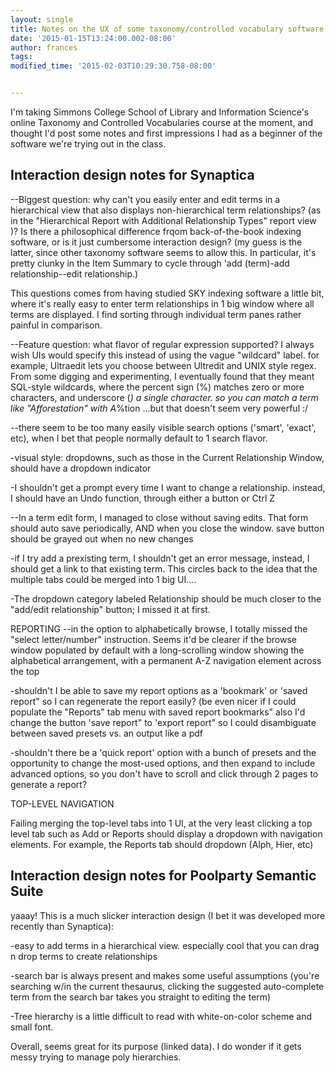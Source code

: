 ```yaml
---
layout: single
title: Notes on the UX of some taxonomy/controlled vocabulary software
date: '2015-01-15T13:24:00.002-08:00'
author: frances
tags: 
modified_time: '2015-02-03T10:29:30.758-08:00'


---
```


I'm taking Simmons College School of Library and Information Science's online 
Taxonomy and Controlled Vocabularies course at the moment, and thought I'd 
post some notes and first impressions I had as a beginner of the software 
we're trying out in the class. 


<a name='more'></a> 



## Interaction design notes for Synaptica 
--Biggest question: 
     why can't you easily enter and edit terms in a hierarchical view that 
also displays non-hierarchical term relationships? (as in the "Hierarchical 
Report with Additional Relationship Types" report view )?  Is there a 
philosophical difference frqom back-of-the-book indexing software, or is it 
just cumbersome interaction design? (my guess is the latter, since other 
taxonomy software seems to allow this. In particular, it's pretty clunky in 
the Item Summary to cycle through 'add (term)-add relationship--edit 
relationship.) 

 This questions comes from having studied SKY indexing software a little bit, 
where it's really easy to enter term relationships in 1 big window where all 
terms are displayed. I find sorting through individual term panes rather 
painful in comparison. 


--Feature question: what flavor of regular expression supported? I always wish 
UIs would specify this instead of using the vague "wildcard" label. for 
example, Ultraedit lets you choose between Ultredit and UNIX style regex. From 
some digging and experimenting, I eventually found that they meant SQL-style 
wildcards, where the percent sign (%) matches zero or more characters, and 
underscore (_) a single character. so you can match a term like 
"Afforestation" with A_%tion ...but that doesn't seem very powerful :/ 


--there seem to be too many easily visible search options ('smart', 'exact', 
etc), when I bet that people normally default to 1 search flavor. 

-visual style: dropdowns, such as those in the Current Relationship Window, 
should have a dropdown indicator 

-I shouldn't get a prompt every time I want to change a relationship. instead, 
I should have an Undo function, through either a button or Ctrl Z 

--In a term edit form, I managed to close without saving edits. That form 
should auto save periodically, AND when you close the window.  save button 
should be grayed out when no new changes 

-if I try add a prexisting term, I shouldn't get an error message, instead, I 
should get a link to that existing term. This circles back to the idea that 
the multiple tabs could be merged into 1 big UI.... 

-The dropdown category labeled Relationship should be much closer to the 
"add/edit relationship" button; I missed it at first. 

REPORTING 
--in the option to alphabetically browse, I totally missed the "select 
letter/number" instruction.  Seems it'd be clearer if the browse window 
populated by default with a long-scrolling window showing the alphabetical 
arrangement, with a permanent A-Z navigation element across the top 


-shouldn't I be able to save my report options as a 'bookmark' or 'saved 
report" so I can regenerate the report easily? (be even nicer if I could 
populate the "Reports" tab menu with saved report bookmarks" also I'd change 
the button 'save report" to 'export report" so I could disambiguate between 
saved presets vs. an output like a pdf 

-shouldn't there be a 'quick report' option with a bunch of presets and the 
opportunity to change the most-used options, and then expand to include 
advanced options, so you don't have to scroll and click through 2 pages to 
generate a report? 


TOP-LEVEL NAVIGATION 

Failing merging the top-level tabs into 1 UI, at the very least clicking a top 
level tab such as Add or Reports should display a dropdown with navigation 
elements. For example, the Reports tab should dropdown (Alph, Hier, etc) 




## Interaction design notes for Poolparty Semantic Suite 
 
yaaay! This is a much slicker interaction design (I bet it was developed more 
recently than Synaptica): 

-easy to add terms in a hierarchical view. especially cool that you can 
drag n drop terms to create relationships 

-search bar is always present and makes some useful assumptions (you're 
searching w/in the current thesaurus, clicking the suggested auto-complete 
term from the search bar takes you straight to editing the term) 

-Tree hierarchy is a little difficult to read with white-on-color scheme and 
small font. 


Overall, seems great for its purpose (linked data). I do wonder if it gets 
messy trying to manage poly hierarchies. 